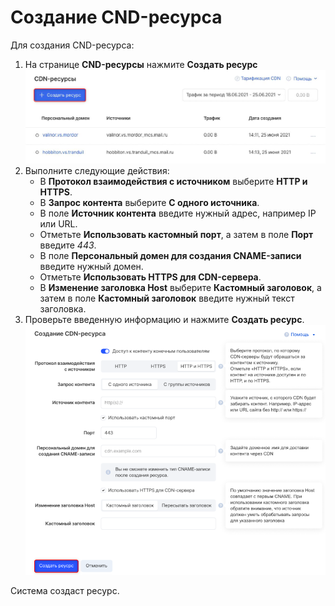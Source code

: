 # Создание CND-ресурса #
Для создания CND-ресурса:
1. На странице **CND-ресурсы** нажмите **Создать ресурс**
![](Picture1.png "Создать ресурс")
2. Выполните следующие действия:
    - В **Протокол взаимодействия с источником** выберите **HTTP и HTTPS**.
    - В **Запрос контента** выберите **С одного источника**.
    - В поле **Источник контента** введите нужный адрес, например IP или URL.
    - Отметьте **Использовать кастомный порт**, а затем в поле **Порт** введите *443*.
    - В поле **Персональный домен для создания CNAME-записи** введите нужный домен.
    - Отметьте **Использовать HTTPS для CDN-сервера**.
    - В **Изменение заголовка Host** выберите **Кастомный заголовок**, а затем в поле **Кастомный заголовок** введите нужный текст заголовка.
3. Проверьте введенную информацию и нажмите **Создать ресурс**.
![](Picture2.png "Создать ресурс")

Система создаст ресурс.
